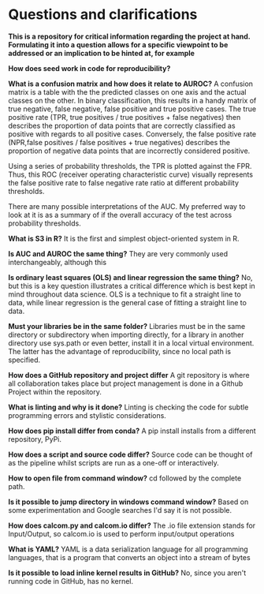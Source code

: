 # Questions and clarifications

**This is a repository for critical information regarding the project at hand. Formulating it into a question allows for a specific viewpoint to be addressed or an implication to be hinted at, for example**

**How does seed work in code for reproducibility?**


**What is a confusion matrix and how does it relate to AUROC?**
A confusion matrix is a table with the the predicted classes on one axis and the actual classes on the other. In binary classification, this results in a handy matrix of true negative, false negative, false positive and true positive cases.
The true positive rate (TPR, true positives / true positives + false negatives) then describes the proportion of data points that are correctly classified as positive with regards to all positive cases. Conversely, the false positive rate (NPR,false positives / false positives + true negatives) describes the proportion of negative data points that are incorrectly considered positive.

Using a series of probability thresholds, the TPR is plotted against the FPR. Thus, this ROC (receiver operating characteristic curve) visually represents the false positive rate to false negative rate ratio at different probability thresholds.

There are many possible interpretations of the AUC. My preferred way to look at it is as a summary of if the overall accuracy of the test across probability thresholds.


**What is S3 in R?**
It is the first and simplest object-oriented system in R.

**Is AUC and AUROC the same thing?**
They are very commonly used interchangeably, although this

**Is ordinary least squares (OLS) and linear regression the same thing?**
No, but this is a key question illustrates a critical difference which is best kept in mind throughout data science. OLS is a technique to fit a straight line to data, while linear regression is the general case of fitting a straight line to data.

**Must your libraries be in the same folder?**
Libraries must be in the same directory or subdirectory when importing directly, for a library in another directory use sys.path or even better, install it in a local virtual environment. The latter has the advantage of reproducibility, since no local path is specified.

**How does a GitHub repository and project differ**
A git repository is where all collaboration takes place but project management is done in a Github Project within the repository.

**What is linting and why is it done?**
Linting is checking the code for subtle programming errors and stylistic considerations.

**How does pip install differ from conda?**
A pip install installs from a different repository, PyPi.

**How does a script and source code differ?**
Source code can be thought of as the pipeline whilst scripts are run as a one-off or interactively.

**How to open file from command window?**
cd followed by the complete path.

**Is it possible to jump directory in windows command window?**
Based on some experimentation and Google searches I'd say it is not possible.

**How does calcom.py and calcom.io differ?**
The .io file extension stands for Input/Output, so calcom.io is used to perform input/output operations

**What is YAML?**
YAML is a data serialization language for all programming languages, that is a program that converts an object into a stream of bytes

**Is it possible to load inline kernel results in GitHub?**
No, since you aren't running code in GitHub, has no kernel.
